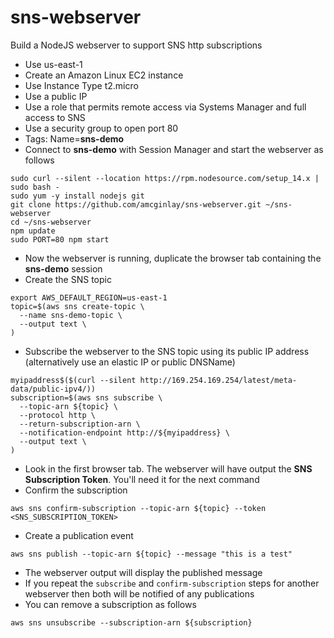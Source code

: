 # sns-webserver
Build a NodeJS webserver to support SNS http subscriptions

- Use us-east-1
- Create an Amazon Linux EC2 instance
- Use Instance Type t2.micro 
- Use a public IP
- Use a role that permits remote access via Systems Manager and full access to SNS
- Use a security group to open port 80
- Tags: Name=**sns-demo**
- Connect to **sns-demo** with Session Manager and start the webserver as follows
```
sudo curl --silent --location https://rpm.nodesource.com/setup_14.x | sudo bash -
sudo yum -y install nodejs git
git clone https://github.com/amcginlay/sns-webserver.git ~/sns-webserver
cd ~/sns-webserver
npm update
sudo PORT=80 npm start
```
- Now the webserver is running, duplicate the browser tab containing the **sns-demo** session
- Create the SNS topic
```
export AWS_DEFAULT_REGION=us-east-1
topic=$(aws sns create-topic \
  --name sns-demo-topic \
  --output text \
)
```
- Subscribe the webserver to the SNS topic using its public IP address (alternatively use an elastic IP or public DNSName)
```
myipaddress$($(curl --silent http://169.254.169.254/latest/meta-data/public-ipv4/))
subscription=$(aws sns subscribe \
  --topic-arn ${topic} \
  --protocol http \
  --return-subscription-arn \
  --notification-endpoint http://${myipaddress} \
  --output text \
)
```
- Look in the first browser tab. The webserver will have output the **SNS Subscription Token**. You'll need it for the next command
- Confirm the subscription
```
aws sns confirm-subscription --topic-arn ${topic} --token <SNS_SUBSCRIPTION_TOKEN>
```
- Create a publication event
```
aws sns publish --topic-arn ${topic} --message "this is a test"
```
- The webserver output will display the published message
- If you repeat the `subscribe` and `confirm-subscription` steps for another webserver then both will be notified of any publications
- You can remove a subscription as follows
```
aws sns unsubscribe --subscription-arn ${subscription}
```
